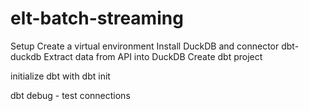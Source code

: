 # elt-batch-streaming

Setup
Create a virtual environment
Install DuckDB and connector dbt-duckdb
Extract data from API into DuckDB
Create dbt project

initialize dbt with dbt init

dbt debug - test connections

